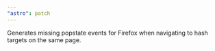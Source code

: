 ```yaml
---
"astro": patch
---
```


Generates missing popstate events for Firefox when navigating to hash targets on the same page.
